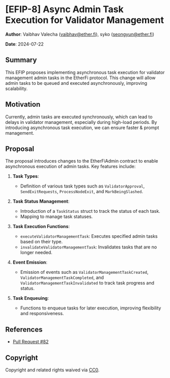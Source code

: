 # [EFIP-8] Async Admin Task Execution for Validator Management


**Author**: Vaibhav Valecha (vaibhav@ether.fi), syko (seongyun@ether.fi)

**Date**: 2024-07-22

## Summary

This EFIP proposes implementing asynchronous task execution for validator management admin tasks in the EtherFi protocol. This change will allow admin tasks to be queued and executed asynchronously, improving scalability.

## Motivation

Currently, admin tasks are executed synchronously, which can lead to delays in validator management, especially during high-load periods. By introducing asynchronous task execution, we can ensure faster & prompt management.

## Proposal

The proposal introduces changes to the EtherFiAdmin contract to enable asynchronous execution of admin tasks. Key features include:

1. **Task Types**:
    - Definition of various task types such as `ValidatorApproval`, `SendExitRequests`, `ProcessNodeExit`, and `MarkBeingSlashed`.

2. **Task Status Management**:
    - Introduction of a `TaskStatus` struct to track the status of each task.
    - Mapping to manage task statuses.

3. **Task Execution Functions**:
    - `executeValidatorManagementTask`: Executes specified admin tasks based on their type.
    - `invalidateValidatorManagementTask`: Invalidates tasks that are no longer needed.

4. **Event Emission**:
    - Emission of events such as `ValidatorManagementTaskCreated`, `ValidatorManagementTaskCompleted`, and `ValidatorManagementTaskInvalidated` to track task progress and status.

5. **Task Enqueuing**:
    - Functions to enqueue tasks for later execution, improving flexibility and responsiveness.

## References

- [Pull Request #82](https://github.com/etherfi-protocol/smart-contracts/pull/82)

## Copyright

Copyright and related rights waived via [CC0](https://creativecommons.org/publicdomain/zero/1.0/).
